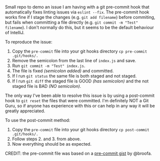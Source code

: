Small repo to demo an issue I am having with a git pre-commit hook that automatically fixes linting issues via `eslint --fix`.
The pre-commit hook works fine if I stage the changes (e.g. `git add filename`) before commiting,
but fails when committing a file directly (e.g. `git commit -m "Test" filename`).
I don't normally do this, but it seems to be the default behaviour of IntelliJ.

To reproduce the issue:
1. Copy the `pre-commit` file into your git hooks directory `cp pre-commit .git/hooks/.`
1. Remove the semicolon from the last line of `index.js` and save.
1. Run `git commit -m "Test" index.js`.
1. The file is fixed *(semicolon added)* and committed.
1. If I run `git status` the same file is both staged and not staged.
1. If I run `git diff` the staged file is GOOD *(has semicolon)* and the not staged file is BAD *(NO semicolon)*.

The only way I've been able to resolve this issue is by using a post-commit hook to `git reset` the files that were committed.
I'm definitely NOT a Git Guru, so if anyone has experience with this or can help in any way it will be greatly appreciated.

To use the post-commit method:
1. Copy the `pre-commit` file into your git hooks directory `cp post-commit .git/hooks/.`
1. Follow steps 2. and 3. from above.
1. Now everything should be as expected.

CREDIT: the pre-commit file was based on a [pre-commit gist](https://gist.github.com/broofa/730fab6ceb1686f4a1fa9977b791b1b5) by @broofa.
